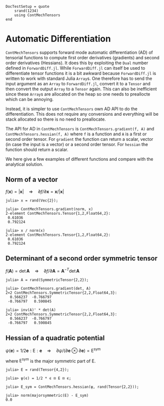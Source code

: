 ```@meta
DocTestSetup = quote
    srand(1234)
    using ContMechTensors
end
```

# Automatic Differentiation

`ContMechTensors` supports forward mode automatic differentiation (AD) of tensorial functions to compute first order derivatives (gradients) and second order derivatives (Hessians).
It does this by exploiting the `Dual` number defined in `ForwardDiff.jl`.
While `ForwardDiff.jl` can itself be used to differentiate tensor functions it is a bit awkward because `ForwardDiff.jl` is written to work with standard Julia `Array`s. One therefore has to send the input argument as an `Array` to `ForwardDiff.jl`, convert it to a `Tensor` and then convert the output `Array` to a `Tensor` again. This can also be inefficient since these `Array`s are allocated on the heap so one needs to preallocte which can be annoying.

Instead, it is simpler to use `ContMechTensors` own AD API to do the differentiation. This does not require any conversions and everything will be stack allocated so there is no need to preallocate.

The API for AD in `ContMechTensors` is `ContMechTensors.gradient(f, A)` and `ContMechTensors.hessian(f, A)` where `f` is a function and `A` is a first or second order tensor. For `gradient` the function can return a scalar, vector (in case the input is a vector) or a second order tensor. For `hessian` the function should return a scalar.

We here give a few examples of different functions and compare with the analytical solution.

## Norm of a vector

$f(\mathbf{x}) = |\mathbf{x}| \quad \Rightarrow \quad \partial f / \partial \mathbf{x} = \mathbf{x} / |\mathbf{x}|$

```jldoctest
julia> x = rand(Vec{2});

julia> ContMechTensors.gradient(norm, x)
2-element ContMechTensors.Tensor{1,2,Float64,2}:
 0.61036
 0.792124

julia> x / norm(x)
2-element ContMechTensors.Tensor{1,2,Float64,2}:
 0.61036
 0.792124
```

## Determinant of a second order symmetric tensor

$f(\mathbf{A}) = \det \mathbf{A} \quad \Rightarrow \quad \partial f / \partial \mathbf{A} = \mathbf{A}^{-T} \det \mathbf{A}$

```jldoctest
julia> A = rand(SymmetricTensor{2,2});

julia> ContMechTensors.gradient(det, A)
2×2 ContMechTensors.SymmetricTensor{2,2,Float64,3}:
  0.566237  -0.766797
 -0.766797   0.590845

julia> inv(A)' * det(A)
2×2 ContMechTensors.SymmetricTensor{2,2,Float64,3}:
  0.566237  -0.766797
 -0.766797   0.590845
```

## Hessian of a quadratic potential

$\psi(\mathbf{e}) = 1/2 \mathbf{e} : \mathsf{E} : \mathbf{e} \quad \Rightarrow \quad \partial \psi / (\partial \mathbf{e} \otimes \partial \mathbf{e}) = \mathsf{E}^\text{sym}$

where $\mathsf{E}^\text{sym}$ is the major symmetric part of $\mathsf{E}$.

```jldoctest
julia> E = rand(Tensor{4,2});

julia> ψ(ϵ) = 1/2 * ϵ ⊡ E ⊡ ϵ;

julia> E_sym = ContMechTensors.hessian(ψ, rand(Tensor{2,2}));

julia> norm(majorsymmetric(E) - E_sym)
0.0
```
